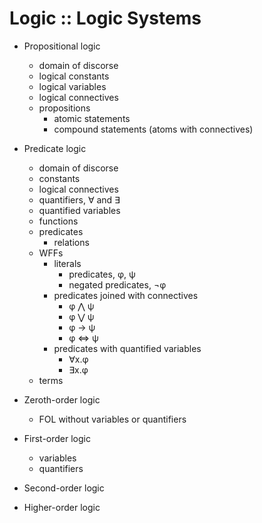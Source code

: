 # Logic :: Logic Systems

* Propositional logic
  - domain of discorse
  - logical constants
  - logical variables
  - logical connectives
  - propositions
    - atomic statements
    - compound statements (atoms with connectives)

* Predicate logic
  - domain of discorse
  - constants
  - logical connectives
  - quantifiers, ∀ and ∃
  - quantified variables
  - functions
  - predicates
    - relations
  - WFFs
    - literals
      - predicates, φ, ψ
      - negated predicates, ¬φ
    - predicates joined with connectives
      - φ ⋀ ψ
      - φ ⋁ ψ
      - φ -> ψ
      - φ <=> ψ
    - predicates with quantified variables
      - ∀x.φ
      - ∃x.φ
  - terms


* Zeroth-order logic
  - FOL without variables or quantifiers

* First-order logic
  - variables
  - quantifiers

* Second-order logic

* Higher-order logic
